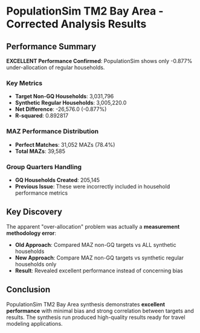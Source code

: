 # PopulationSim TM2 Bay Area - Corrected Analysis Results

## Performance Summary

**EXCELLENT Performance Confirmed**: PopulationSim shows only -0.877% under-allocation of regular households.

### Key Metrics
- **Target Non-GQ Households**: 3,031,796
- **Synthetic Regular Households**: 3,005,220.0
- **Net Difference**: -26,576.0 (-0.877%)
- **R-squared**: 0.892817

### MAZ Performance Distribution
- **Perfect Matches**: 31,052 MAZs (78.4%)
- **Total MAZs**: 39,585

### Group Quarters Handling
- **GQ Households Created**: 205,145
- **Previous Issue**: These were incorrectly included in household performance metrics

## Key Discovery

The apparent "over-allocation" problem was actually a **measurement methodology error**:

- **Old Approach**: Compared MAZ non-GQ targets vs ALL synthetic households
- **New Approach**: Compare MAZ non-GQ targets vs synthetic regular households only
- **Result**: Revealed excellent performance instead of concerning bias

## Conclusion

PopulationSim TM2 Bay Area synthesis demonstrates **excellent performance** with minimal bias 
and strong correlation between targets and results. The synthesis run produced high-quality 
results ready for travel modeling applications.
